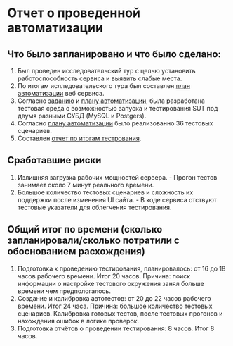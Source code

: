 # Отчет о проведенной автоматизации

## Что было запланировано и что было сделано:
1) Был проведен исследовательский тур с целью установить работоспособность сервиса и выявить слабые места.
2) По итогам ислледовательского тура был составлен [план автоматизации](https://github.com/FAQNFS/Diplom/blob/master/plan.md) веб сервиса.
3) Согласно [заданию](https://github.com/netology-code/qa-diploma#readme) и [плану автоматизации](https://github.com/FAQNFS/Diplom/blob/master/plan.md), была разработана тестовая среда с возможностью запуска и тестирования SUT под двумя разными СУБД (MySQL и Postgers).
4) Согласно [плану автоматизации](https://github.com/FAQNFS/Diplom/blob/master/plan.md) было реализованно 36 тестовых сценариев. 
5) Составлен [отчет по итогам тестрования](https://github.com/FAQNFS/Diplom/blob/master/report.md).

## Сработавшие риски

1) Излишняя загрузка рабочих мощностей сервера. - Прогон тестов занимает около 7 минут реального времени.
2) Большое количество тестовых сценариев и сложность их поддержки после изменения UI сайта. - В коде сервиса отствуют тестовые указатели для облегчения тестирования.

## Общий итог по времени (сколько запланировали/сколько потратили с обоснованием расхождения)

1) Подготовка к проведению тестирования, планировалось: от 16 до 18 часов рабочего времени. Итог 20 часов. Причина: поиск информации о настройке тестового окружения занял больше времени чем предпологалось.
2) Создание и калибровка автотестов: от 20 до 22 часов рабочего времени. Итог 24 часа. Причина: большое количество тестовых сценариев. Калибровка готовых тестов, после тестовых прогонов и нахождения ошибок в логике проверок.
3) Подготовка отчётов о проведении тестирования: 8 часов. Итог 8 часов.
